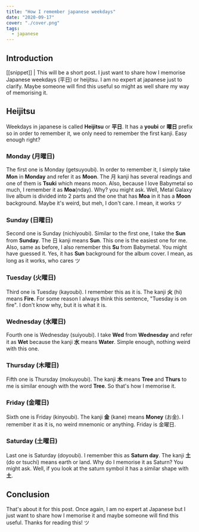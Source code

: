 ```yaml
---
title: "How I remember japanese weekdays"
date: "2020-09-17"
cover: "./cover.png"
tags:
  - japanese
---
```


## Introduction
[[snippet]]
| This will be a short post. I just want to share how I memorise Japanese weekdays (平日) or heijitsu. I am no expert at japanese just to clarify. Maybe someone will find this useful so might as well share my way of memorising it.

## Heijitsu
Weekdays in japanese is called **Heijitsu** or **平日**. It has a **youbi** or **曜日** prefix so in order to remember it, we only need to remember the first kanji. Easy enough right?

### Monday (月曜日)
The first one is Monday (getsuyoubi). In order to remember it, I simply take **Mon** in **Monday** and refer it as **Moon**. The 月 kanji has several readings and one of them is **Tsuki** which means moon. Also, because I love Babymetal so much, I remember it as **Moa**(nday). Why? you might ask. Well, Metal Galaxy live album is divided into 2 parts and the one that has **Moa** in it has a **Moon** background. Maybe it's weird, but meh, I don't care. I mean, it works ツ

### Sunday (日曜日)
Second one is Sunday (nichiyoubi). Similar to the first one, I take the **Sun** from **Sunday**. The 日 kanji means **Sun**. This one is the easiest one for me. Also, same as before, I also remember this **Su** from Babymetal. You might have guessed it. Yes, it has **Sun** background for the album cover. I mean, as long as it works, who cares ツ

### Tuesday (火曜日)
Third one is Tuesday (kayoubi). I remember this as it is. The kanji **火** (hi) means **Fire**. For some reason I always think this sentence, "Tuesday is on fire". I don't know why, but it is what it is.

### Wednesday (水曜日)
Fourth one is Wednesday (suiyoubi). I take **Wed** from **Wednesday** and refer it as **Wet** because the kanji **水** means **Water**. Simple enough, nothing weird with this one.

### Thursday (木曜日)
Fifth one is Thursday (mokuyoubi). The kanji **木** means **Tree** and **Thurs** to me is similar enough with the word **Tree**. So that's how I memorise it.

### Friday (金曜日)
Sixth one is Friday (kinyoubi). The kanji **金** (kane) means **Money** (お金). I remember it as it is, no weird mnemonic or anything. Friday is 金曜日.

### Saturday (土曜日)
Last one is Saturday (doyoubi). I remember this as **Saturn day**. The kanji **土** (do or tsuchi) means earth or land. Why do I memorise it as Saturn? You might ask. Well, if you look at the saturn symbol it has a similar shape with **土**.

## Conclusion
That's about it for this post. Once again, I am no expert at Japanese but I just want to share how I memorise it and maybe someone will find this useful. Thanks for reading this! ツ
